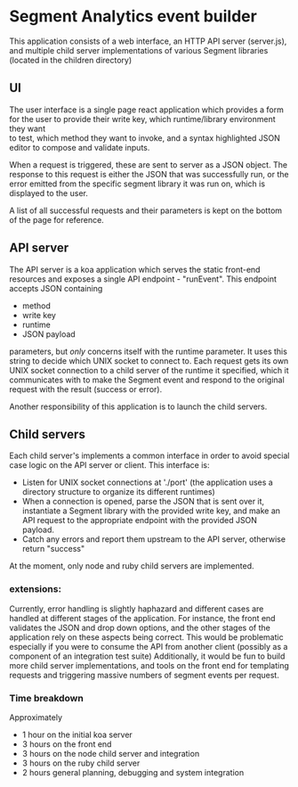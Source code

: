 # Segment Analytics event builder
This application consists of a web interface, an HTTP API server (server.js),
and multiple child server implementations of various Segment libraries
(located in the children directory)  

## UI
The user interface is a single page react application which provides a form for
the user to provide their write key, which runtime/library environment they want  
to test, which method they want to invoke, and a syntax highlighted JSON editor
to compose and validate inputs.

When a request is triggered, these are sent to server as a JSON object.
The response to this request is either the JSON that was successfully run, or
the error emitted from the specific segment library it was run on, which is
displayed to the user.

A list of all successful requests and their parameters is kept on the bottom of
the page for reference.


## API server
The API server is a koa application which serves the static front-end resources
and exposes a single API endpoint - "runEvent". This endpoint accepts JSON
containing

-  method
-  write key
-  runtime
- JSON payload

parameters, but *only* concerns itself with the runtime parameter. It uses this
string to decide which UNIX socket to connect to. Each request gets its own UNIX
 socket connection to a child server of the runtime it specified, which it
communicates with to make the Segment event and respond to the original request
with the result (success or error).

Another responsibility of this application is to launch the child
servers.

## Child servers
Each child server's implements a common interface in order to avoid special case
logic on the API server or client. This interface is:
  - Listen for UNIX socket connections at './port' (the application uses a
directory structure to organize its different runtimes)
  - When a connection is opened, parse the JSON that is sent over it, instantiate
  a Segment library with the provided write key, and make an API request to the
   appropriate endpoint with the provided JSON payload.
  - Catch any errors and report them upstream to the API server, otherwise
   return "success"

At the moment, only node and ruby child servers are implemented.

### extensions:
  Currently, error handling is slightly haphazard and different cases are handled
  at different stages of the application. For instance, the front end validates
  the JSON and drop down options, and the other stages of the application rely on
  these aspects being correct. This would be problematic especially if you
  were to consume the API from another client (possibly as a component of
  an integration test suite)
  Additionally, it would be fun to build more child server implementations,
  and tools on the front end for templating requests and triggering massive
  numbers of segment events per request.

### Time breakdown
Approximately
- 1 hour on the initial koa server
- 3 hours on the front end
- 3 hours on the node child server and integration
- 3 hours on the ruby child server
- 2 hours general planning, debugging and system integration
